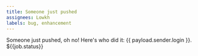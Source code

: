 ```yaml
---
title: Someone just pushed
assignees: Lowkh
labels: bug, enhancement
---
```

Someone just pushed, oh no! Here's who did it: {{ payload.sender.login }}. 
${{job.status}}
